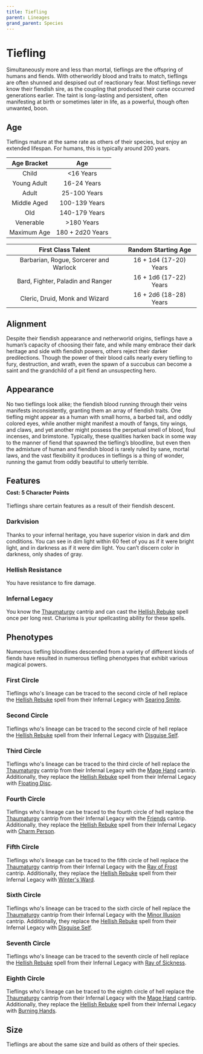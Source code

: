 ```yaml
---
title: Tiefling
parent: Lineages
grand_parent: Species
---
```


# Tiefling
Simultaneously more and less than mortal, tieflings are the offspring of humans and fiends. With otherworldly blood and traits to match, tieflings are often shunned and despised out of reactionary fear. Most tieflings never know their fiendish sire, as the coupling that produced their curse occurred generations earlier. The taint is long-lasting and persistent, often manifesting at birth or sometimes later in life, as a powerful, though often unwanted, boon.

## Age
Tieflings mature at the same rate as others of their species, but enjoy an extended lifespan. For humans, this is typically around 200 years.

| Age Bracket | Age |
|:-----------:|:---:|
| Child       | <16 Years        |
| Young Adult | 16-24 Years      |
| Adult       | 25-100 Years     |
| Middle Aged | 100-139 Years    |
| Old         | 140-179 Years    |
| Venerable   | >180 Years       |
| Maximum Age | 180 + 2d20 Years |

| First Class Talent | Random Starting Age |
|:------------------:|:-------------------:|
| Barbarian, Rogue, Sorcerer and Warlock | 16 + 1d4 (17-20) Years |
| Bard, Fighter, Paladin and Ranger      | 16 + 1d6 (17-22) Years |
| Cleric, Druid, Monk and Wizard         | 16 + 2d6 (18-28) Years |

## Alignment
Despite their fiendish appearance and netherworld origins, tieflings have a human’s capacity of choosing their fate, and while many embrace their dark heritage and side with fiendish powers, others reject their darker predilections. Though the power of their blood calls nearly every tiefling to fury, destruction, and wrath, even the spawn of a succubus can become a saint and the grandchild of a pit fiend an unsuspecting hero.

## Appearance
No two tieflings look alike; the fiendish blood running through their veins manifests inconsistently, granting them an array of fiendish traits. One tiefling might appear as a human with small horns, a barbed tail, and oddly colored eyes, while another might manifest a mouth of fangs, tiny wings, and claws, and yet another might possess the perpetual smell of blood, foul incenses, and brimstone. Typically, these qualities harken back in some way to the manner of fiend that spawned the tiefling’s bloodline, but even then the admixture of human and fiendish blood is rarely ruled by sane, mortal laws, and the vast flexibility it produces in tieflings is a thing of wonder, running the gamut from oddly beautiful to utterly terrible.

## Features

<div style="margin-top:-10px;"></div>

#### **Cost:** 5 Character Points
Tieflings share certain features as a result of their fiendish descent.

### Darkvision
Thanks to your infernal heritage, you have superior vision in dark and dim conditions. You can see in dim light within 60 feet of you as if it were bright light, and in darkness as if it were dim light. You can’t discern color in darkness, only shades of gray.

### Hellish Resistance
You have resistance to fire damage.

### Infernal Legacy
You know the [Thaumaturgy](https://stormchaserroleplaying.com/stormchaserRPG/Spells/Cantrips/Transmutation/#thaumaturgy) cantrip and can cast the [Hellish Rebuke](https://stormchaserroleplaying.com/stormchaserRPG/Spells/1/Evocation/#hellish-rebuke) spell once per long rest. Charisma is your spellcasting ability for these spells.

## Phenotypes
Numerous tiefling bloodlines descended from a variety of different kinds of fiends have resulted in numerous tiefling phenotypes that exhibit various magical powers.

### First Circle	
Tieflings who's lineage can be traced to the second circle of hell replace the [Hellish Rebuke](https://stormchaserroleplaying.com/stormchaserRPG/Spells/1/Evocation/#hellish-rebuke) spell from their Infernal Legacy with [Searing Smite](https://stormchaserroleplaying.com/stormchaserRPG/Spells/1/Evocation/#searing-smite).

### Second Circle
Tieflings who's lineage can be traced to the second circle of hell replace the [Hellish Rebuke](https://stormchaserroleplaying.com/stormchaserRPG/Spells/1/Evocation/#hellish-rebuke) spell from their Infernal Legacy with [Disguise Self]().

### Third Circle
Tieflings who's lineage can be traced to the third circle of hell replace the [Thaumaturgy](https://stormchaserroleplaying.com/stormchaserRPG/Spells/Cantrips/Transmutation/#thaumaturgy) cantrip from their Infernal Legacy with the [Mage Hand](https://stormchaserroleplaying.com/stormchaserRPG/Spells/Cantrips/Conjuration/#mage-hand) cantrip. Additionally, they replace the [Hellish Rebuke](https://stormchaserroleplaying.com/stormchaserRPG/Spells/1/Evocation/#hellish-rebuke) spell from their Infernal Legacy with [Floating Disc]().

### Fourth Circle
Tieflings who's lineage can be traced to the fourth circle of hell replace the [Thaumaturgy](https://stormchaserroleplaying.com/stormchaserRPG/Spells/Cantrips/Transmutation/#thaumaturgy) cantrip from their Infernal Legacy with the [Friends](https://stormchaserroleplaying.com/stormchaserRPG/Spells/Cantrips/Charms/#friends) cantrip. Additionally, they replace the [Hellish Rebuke](https://stormchaserroleplaying.com/stormchaserRPG/Spells/1/Evocation/#hellish-rebuke) spell from their Infernal Legacy with [Charm Person]().

### Fifth Circle
Tieflings who's lineage can be traced to the fifth circle of hell replace the [Thaumaturgy](https://stormchaserroleplaying.com/stormchaserRPG/Spells/Cantrips/Transmutation/#thaumaturgy) cantrip from their Infernal Legacy with the [Ray of Frost](https://stormchaserroleplaying.com/stormchaserRPG/Spells/Cantrips/Evocation/#ray-of-frost) cantrip. Additionally, they replace the [Hellish Rebuke](https://stormchaserroleplaying.com/stormchaserRPG/Spells/1/Evocation/#hellish-rebuke) spell from their Infernal Legacy with [Winter's Ward](https://stormchaserroleplaying.com/stormchaserRPG/Spells/1/Warding/#winters-ward).

### Sixth Circle
Tieflings who's lineage can be traced to the sixth circle of hell replace the [Thaumaturgy](https://stormchaserroleplaying.com/stormchaserRPG/Spells/Cantrips/Transmutation/#thaumaturgy) cantrip from their Infernal Legacy with the [Minor Illusion](https://stormchaserroleplaying.com/stormchaserRPG/Spells/Cantrips/Illusion/#minor-illusion) cantrip. Additionally, they replace the [Hellish Rebuke](https://stormchaserroleplaying.com/stormchaserRPG/Spells/1/Evocation/#hellish-rebuke) spell from their Infernal Legacy with [Disguise Self]().

### Seventh Circle
Tieflings who's lineage can be traced to the seventh circle of hell replace the [Hellish Rebuke](https://stormchaserroleplaying.com/stormchaserRPG/Spells/1/Evocation/#hellish-rebuke) spell from their Infernal Legacy with [Ray of Sickness]().

### Eighth Circle
Tieflings who's lineage can be traced to the eighth circle of hell replace the [Thaumaturgy](https://stormchaserroleplaying.com/stormchaserRPG/Spells/Cantrips/Transmutation/#thaumaturgy) cantrip from their Infernal Legacy with the [Mage Hand](https://stormchaserroleplaying.com/stormchaserRPG/Spells/Cantrips/Conjuration/#mage-hand) cantrip. Additionally, they replace the [Hellish Rebuke](https://stormchaserroleplaying.com/stormchaserRPG/Spells/1/Evocation/#hellish-rebuke) spell from their Infernal Legacy with [Burning Hands]().

## Size
Tieflings are about the same size and build as others of their species.
